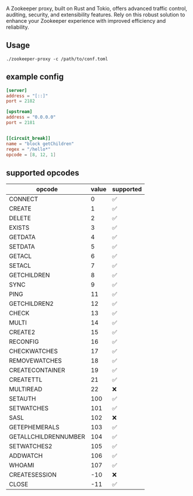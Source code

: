 A Zookeeper proxy, built on Rust and Tokio, offers advanced traffic control, auditing, security, and extensibility features. Rely on this robust solution to enhance your Zookeeper experience with improved efficiency and reliability.



## Usage

```
./zookeeper-proxy -c /path/to/conf.toml
```

## example config

```toml
[server]
address = "[::]"
port = 2182

[upstream]
address = "0.0.0.0"
port = 2181


[[circuit_break]]
name = "block getChildren"
regex = "/hello*"
opcode = [8, 12, 1]
```

## supported opcodes


| opcode              | value | supported |
|---------------------|-------|--------|
| CONNECT             | 0     | ✅      |
| CREATE              | 1     | ✅      |
| DELETE              | 2     | ✅      |
| EXISTS              | 3     | ✅      |
| GETDATA             | 4     | ✅      |
| SETDATA             | 5     | ✅      |
| GETACL              | 6     | ✅      |
| SETACL              | 7     | ✅      |
| GETCHILDREN         | 8     | ✅      |
| SYNC                | 9     | ✅      |
| PING                | 11    | ✅      |
| GETCHILDREN2        | 12    | ✅      |
| CHECK               | 13    | ✅      |
| MULTI               | 14    | ✅      |
| CREATE2             | 15    | ✅      |
| RECONFIG            | 16    | ✅      |
| CHECKWATCHES        | 17    | ✅      |
| REMOVEWATCHES       | 18    | ✅      |
| CREATECONTAINER     | 19    | ✅      |
| CREATETTL           | 21    | ✅      |
| MULTIREAD           | 22    | ❌       |
| SETAUTH             | 100   | ✅      |
| SETWATCHES          | 101   | ✅      |
| SASL                | 102   | ❌      |
| GETEPHEMERALS       | 103   | ✅      |
| GETALLCHILDRENNUMBER | 104   | ✅      |
| SETWATCHES2         | 105   | ✅      |
| ADDWATCH            | 106   | ✅      |
| WHOAMI              | 107   | ✅      |
| CREATESESSION       | -10   | ❌      |
| CLOSE               | -11   | ✅      |
